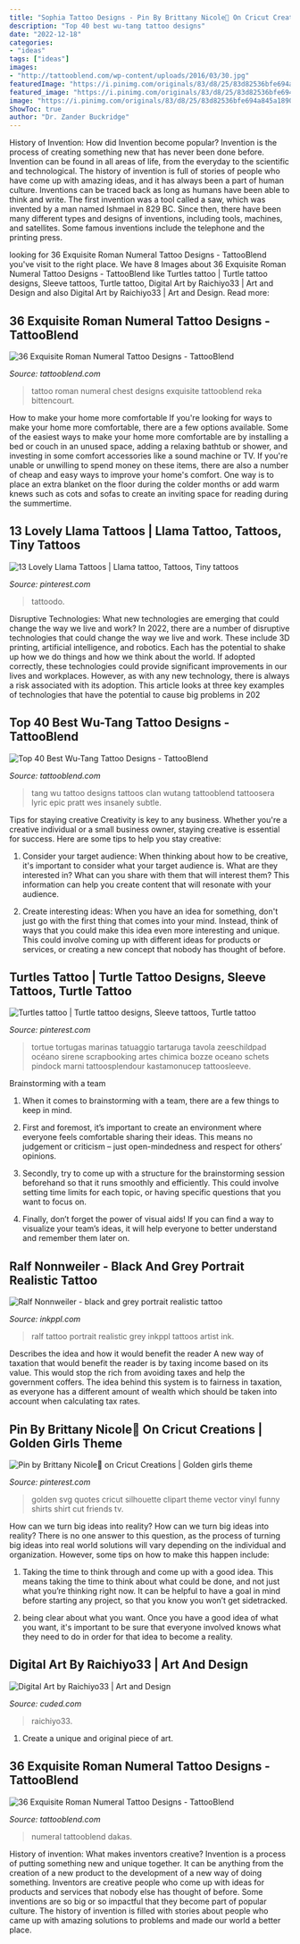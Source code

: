 ```yaml
---
title: "Sophia Tattoo Designs - Pin By Brittany Nicole💋 On Cricut Creations"
description: "Top 40 best wu-tang tattoo designs"
date: "2022-12-18"
categories:
- "ideas"
tags: ["ideas"]
images:
- "http://tattooblend.com/wp-content/uploads/2016/03/30.jpg"
featuredImage: "https://i.pinimg.com/originals/83/d8/25/83d82536bfe694a845a189090bf29b94.jpg"
featured_image: "https://i.pinimg.com/originals/83/d8/25/83d82536bfe694a845a189090bf29b94.jpg"
image: "https://i.pinimg.com/originals/83/d8/25/83d82536bfe694a845a189090bf29b94.jpg"
ShowToc: true
author: "Dr. Zander Buckridge"
---
```



History of Invention: How did Invention become popular?
Invention is the process of creating something new that has never been done before. Invention can be found in all areas of life, from the everyday to the scientific and technological. The history of invention is full of stories of people who have come up with amazing ideas, and it has always been a part of human culture. Inventions can be traced back as long as humans have been able to think and write. The first invention was a tool called a saw, which was invented by a man named Ishmael in 829 BC. Since then, there have been many different types and designs of inventions, including tools, machines, and satellites. Some famous inventions include the telephone and the printing press.

	

		
looking for 36 Exquisite Roman Numeral Tattoo Designs - TattooBlend you've visit to the right place. We have 8 Images about 36 Exquisite Roman Numeral Tattoo Designs - TattooBlend like Turtles tattoo | Turtle tattoo designs, Sleeve tattoos, Turtle tattoo, Digital Art by Raichiyo33 | Art and Design and also Digital Art by Raichiyo33 | Art and Design. Read more:
		
    
## 36 Exquisite Roman Numeral Tattoo Designs - TattooBlend

<img loading=lazy src="http://tattooblend.com/wp-content/uploads/2016/03/30.jpg" onerror="this.onerror=null;this.src='https://tse1.mm.bing.net/th?id=OIP.CRR4euhXhDgoDodvnBnwGwHaHZ&amp;pid=15.1';" alt="36 Exquisite Roman Numeral Tattoo Designs - TattooBlend">

_Source: tattooblend.com_

>tattoo roman numeral chest designs exquisite tattooblend reka bittencourt. 

	

How to make your home more comfortable
If you're looking for ways to make your home more comfortable, there are a few options available. Some of the easiest ways to make your home more comfortable are by installing a bed or couch in an unused space, adding a relaxing bathtub or shower, and investing in some comfort accessories like a sound machine or TV. If you're unable or unwilling to spend money on these items, there are also a number of cheap and easy ways to improve your home's comfort. One way is to place an extra blanket on the floor during the colder months or add warm knews such as cots and sofas to create an inviting space for reading during the summertime.

    
## 13 Lovely Llama Tattoos | Llama Tattoo, Tattoos, Tiny Tattoos

<img loading=lazy src="https://i.pinimg.com/originals/fe/92/24/fe922413d580b636d54e68f2a432f274.jpg" onerror="this.onerror=null;this.src='https://tse1.mm.bing.net/th?id=OIP.c7NM-E735Z8I1zM7gFRl7AHaHa&amp;pid=15.1';" alt="13 Lovely Llama Tattoos | Llama tattoo, Tattoos, Tiny tattoos">

_Source: pinterest.com_

>tattoodo. 

	

Disruptive Technologies: What new technologies are emerging that could change the way we live and work?
In 2022, there are a number of disruptive technologies that could change the way we live and work. These include 3D printing, artificial intelligence, and robotics. Each has the potential to shake up how we do things and how we think about the world. If adopted correctly, these technologies could provide significant improvements in our lives and workplaces. However, as with any new technology, there is always a risk associated with its adoption. This article looks at three key examples of technologies that have the potential to cause big problems in 202
    
## Top 40 Best Wu-Tang Tattoo Designs - TattooBlend

<img loading=lazy src="https://tattooblend.com/wp-content/uploads/2016/03/17.jpg" onerror="this.onerror=null;this.src='https://tse4.mm.bing.net/th?id=OIP.Ok9X3s90qwzJuHqgyv_2FAHaHT&amp;pid=15.1';" alt="Top 40 Best Wu-Tang Tattoo Designs - TattooBlend">

_Source: tattooblend.com_

>tang wu tattoo designs tattoos clan wutang tattooblend tattoosera lyric epic pratt wes insanely subtle. 

	

Tips for staying creative
Creativity is key to any business. Whether you're a creative individual or a small business owner, staying creative is essential for success. Here are some tips to help you stay creative: 
1. Consider your target audience: When thinking about how to be creative, it's important to consider what your target audience is. What are they interested in? What can you share with them that will interest them? This information can help you create content that will resonate with your audience. 

2. Create interesting ideas: When you have an idea for something, don't just go with the first thing that comes into your mind. Instead, think of ways that you could make this idea even more interesting and unique. This could involve coming up with different ideas for products or services, or creating a new concept that nobody has thought of before. 


    
## Turtles Tattoo | Turtle Tattoo Designs, Sleeve Tattoos, Turtle Tattoo

<img loading=lazy src="https://i.pinimg.com/736x/67/01/ed/6701ed91fb148528a187acd4c1948d3f.jpg" onerror="this.onerror=null;this.src='https://tse2.mm.bing.net/th?id=OIP.aPnRmfIYuwhXPZSyeZXyJgHaHL&amp;pid=15.1';" alt="Turtles tattoo | Turtle tattoo designs, Sleeve tattoos, Turtle tattoo">

_Source: pinterest.com_

>tortue tortugas marinas tatuaggio tartaruga tavola zeeschildpad océano sirene scrapbooking artes chimica bozze oceano schets pindock marni tattoosplendour kastamonucep tattoosleeve. 

	

Brainstorming with a team
1. When it comes to brainstorming with a team, there are a few things to keep in mind.
2. First and foremost, it’s important to create an environment where everyone feels comfortable sharing their ideas. This means no judgement or criticism – just open-mindedness and respect for others’ opinions.

3. Secondly, try to come up with a structure for the brainstorming session beforehand so that it runs smoothly and efficiently. This could involve setting time limits for each topic, or having specific questions that you want to focus on.

4. Finally, don’t forget the power of visual aids! If you can find a way to visualize your team’s ideas, it will help everyone to better understand and remember them later on.

    
## Ralf Nonnweiler - Black And Grey Portrait Realistic Tattoo

<img loading=lazy src="https://inkppl.com/en/assets/php/files/022019/180219-1829-2846.jpg" onerror="this.onerror=null;this.src='https://tse4.mm.bing.net/th?id=OIP.2EQ0Do1ldkbWb0WPzwAVjQHaHa&amp;pid=15.1';" alt="Ralf Nonnweiler - black and grey portrait realistic tattoo">

_Source: inkppl.com_

>ralf tattoo portrait realistic grey inkppl tattoos artist ink. 

	

Describes the idea and how it would benefit the reader
A new way of taxation that would benefit the reader is by taxing income based on its value. This would stop the rich from avoiding taxes and help the government coffers. The idea behind this system is to fairness in taxation, as everyone has a different amount of wealth which should be taken into account when calculating tax rates.

    
## Pin By Brittany Nicole💋 On Cricut Creations | Golden Girls Theme

<img loading=lazy src="https://i.pinimg.com/originals/83/d8/25/83d82536bfe694a845a189090bf29b94.jpg" onerror="this.onerror=null;this.src='https://tse1.mm.bing.net/th?id=OIP.DiYVpju25k_RzepWVNWDWQHaHa&amp;pid=15.1';" alt="Pin by Brittany Nicole💋 on Cricut Creations | Golden girls theme">

_Source: pinterest.com_

>golden svg quotes cricut silhouette clipart theme vector vinyl funny shirts shirt cut friends tv. 

	

How can we turn big ideas into reality?
How can we turn big ideas into reality? There is no one answer to this question, as the process of turning big ideas into real world solutions will vary depending on the individual and organization. However, some tips on how to make this happen include:
1) Taking the time to think through and come up with a good idea. This means taking the time to think about what could be done, and not just what you’re thinking right now. It can be helpful to have a goal in mind before starting any project, so that you know you won’t get sidetracked.

2) being clear about what you want. Once you have a good idea of what you want, it's important to be sure that everyone involved knows what they need to do in order for that idea to become a reality.

    
## Digital Art By Raichiyo33 | Art And Design

<img loading=lazy src="https://www.cuded.com/wp-content/uploads/2019/10/sophia_hapgood_by_raichiyo33.jpg" onerror="this.onerror=null;this.src='https://tse3.mm.bing.net/th?id=OIP.-rT022KNm3W_ZOH90ssy4gHaM5&amp;pid=15.1';" alt="Digital Art by Raichiyo33 | Art and Design">

_Source: cuded.com_

>raichiyo33. 

	

1. Create a unique and original piece of art.

    
## 36 Exquisite Roman Numeral Tattoo Designs - TattooBlend

<img loading=lazy src="https://tattooblend.com/wp-content/uploads/2016/03/roman-numeral-tattoo-design-6.jpg" onerror="this.onerror=null;this.src='https://tse1.mm.bing.net/th?id=OIP.OVtnobIyq0Tnfh0Y1vBxNgHaHW&amp;pid=15.1';" alt="36 Exquisite Roman Numeral Tattoo Designs - TattooBlend">

_Source: tattooblend.com_

>numeral tattooblend dakas. 

	

History of invention: What makes inventors creative?
Invention is a process of putting something new and unique together. It can be anything from the creation of a new product to the development of a new way of doing something. Inventors are creative people who come up with ideas for products and services that nobody else has thought of before. Some inventions are so big or so impactful that they become part of popular culture. The history of invention is filled with stories about people who came up with amazing solutions to problems and made our world a better place.

